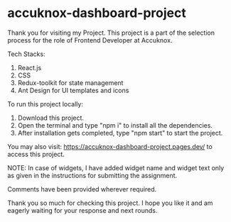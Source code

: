 # accuknox-dashboard-project
Thank you for visiting my Project. This project is a part of the selection process for the role of Frontend Developer at Accuknox.

Tech Stacks:
1. React.js
2. CSS
3. Redux-toolkit for state management
4. Ant Design for UI templates and icons


To run this project locally:
1. Download this project.
2. Open the terminal and type "npm i" to install all the dependencies.
3. After installation gets completed, type "npm start" to start the project.

You may also visit: https://accuknox-dashboard-project.pages.dev/ to access this project.

NOTE: In case of widgets, I have added widget name and widget text only as given in the instructions for submitting the assignment.

Comments have been provided wherever required.

Thank you so much for checking this project. I hope you like it and am eagerly waiting for your response and next rounds.